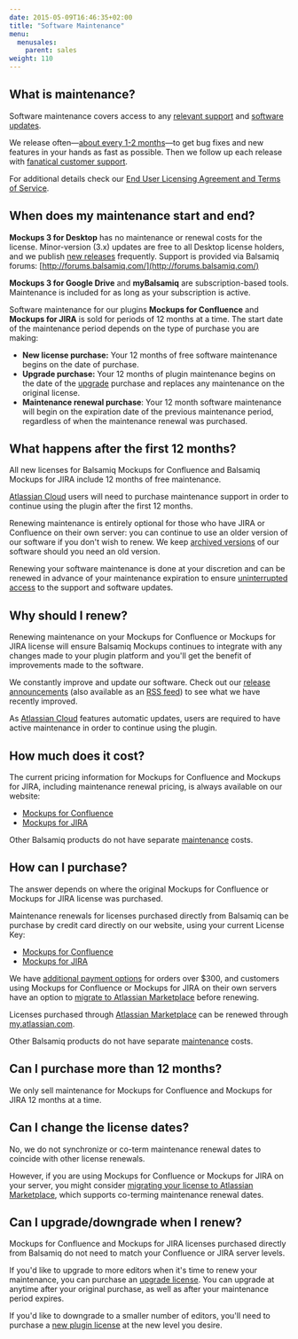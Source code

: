 ```yaml
---
date: 2015-05-09T16:46:35+02:00
title: "Software Maintenance"
menu:
  menusales:
    parent: sales
weight: 110
---
```


## What is maintenance?

Software maintenance covers access to any [relevant support](/sales/support/) and [software updates](/sales/update/).

We release often—[about every 1-2 months](http://blogs.balsamiq.com/product/category/release-announcements/)—to get bug fixes and new features in your hands as fast as possible. Then we follow up each release with [fanatical customer support](https://balsamiq.com/company/#who).

For additional details check our [End User Licensing Agreement and Terms of Service](https://balsamiq.com/eulas).

## When does my maintenance start and end?

**Mockups 3 for Desktop** has no maintenance or renewal costs for the license. Minor-version (3.x) updates are free to all Desktop license holders, and we publish [new releases](https://balsamiq.com/download/) frequently. Support is provided via Balsamiq forums: [http://forums.balsamiq.com/](http://forums.balsamiq.com/)

**Mockups 3 for Google Drive** and **myBalsamiq** are subscription-based tools. Maintenance is included for as long as your subscription is active.

Software maintenance for our plugins **Mockups for Confluence** and **Mockups for JIRA** is sold for periods of 12 months at a time. The start date of the maintenance period depends on the type of purchase you are making:

*   **New license purchase:** Your 12 months of free software maintenance begins on the date of purchase.
*   **Upgrade purchase:** Your 12 months of plugin maintenance begins on the date of the [upgrade](/sales/upgrades/) purchase and replaces any maintenance on the original license.
*   **Maintenance renewal purchase**: Your 12 month software maintenance will begin on the expiration date of the previous maintenance period, regardless of when the maintenance renewal was purchased.

## What happens after the first 12 months?

All new licenses for Balsamiq Mockups for Confluence and Balsamiq Mockups for JIRA include 12 months of free maintenance.

[Atlassian Cloud](/sales/atlassiancloud/#how-maintenance-works) users will need to purchase maintenance support in order to continue using the plugin after the first 12 months.

Renewing maintenance is entirely optional for those who have JIRA or Confluence on their own server: you can continue to use an older version of our software if you don't wish to renew. We keep [archived versions](http://builds.balsamiq.com/archives/) of our software should you need an old version.

Renewing your software maintenance is done at your discretion and can be renewed in advance of your maintenance expiration to ensure [uninterrupted access](#when-does-my-maintenance-start-and-end) to the support and software updates.

## Why should I renew?

Renewing maintenance on your Mockups for Confluence or Mockups for JIRA license will ensure Balsamiq Mockups continues to integrate with any changes made to your plugin platform and you'll get the benefit of improvements made to the software.

We constantly improve and update our software. Check out our [release announcements](http://blogs.balsamiq.com/product/category/release-announcements/) (also available as an [RSS feed](http://feeds.feedburner.com/BalsamiqReleaseAnnouncements)) to see what we have recently improved.

As [Atlassian Cloud](/sales/atlassiancloud/) features automatic updates, users are required to have active maintenance in order to continue using the plugin.

## How much does it cost?

The current pricing information for Mockups for Confluence and Mockups for JIRA, including maintenance renewal pricing, is always available on our website:

*   [Mockups for Confluence](https://balsamiq.com/buy/#cm)
*   [Mockups for JIRA](https://balsamiq.com/buy/#jm)

Other Balsamiq products do not have separate [maintenance](/sales/maintenance/#when-does-my-maintenance-start-and-end) costs.

## How can I purchase?

The answer depends on where the original Mockups for Confluence or Mockups for JIRA license was purchased.

Maintenance renewals for licenses purchased directly from Balsamiq can be purchase by credit card directly on our website, using your current License Key:

*   [Mockups for Confluence](https://balsamiq.com/buy/#cm)
*   [Mockups for JIRA](https://balsamiq.com/buy/#jm)

We have [additional payment options](/sales/paymentmethods/#licenses) for orders over $300, and customers using Mockups for Confluence or Mockups for JIRA on their own servers have an option to [migrate to Atlassian Marketplace](/sales/atlassianmigrating/) before renewing.

Licenses purchased through [Atlassian Marketplace](/sales/marketplace/) can be renewed through [my.atlassian.com](http://my.atlassian.com).

Other Balsamiq products do not have separate [maintenance](#when-does-my-maintenance-start-and-end) costs.

## Can I purchase more than 12 months?

We only sell maintenance for Mockups for Confluence and Mockups for JIRA 12 months at a time.

## Can I change the license dates?

No, we do not synchronize or co-term maintenance renewal dates to coincide with other license renewals.

However, if you are using Mockups for Confluence or Mockups for JIRA on your server, you might consider [migrating your license to Atlassian Marketplace](/sales/atlassianmigrating/), which supports co-terming maintenance renewal dates.

## Can I upgrade/downgrade when I renew?

Mockups for Confluence and Mockups for JIRA licenses purchased directly from Balsamiq do not need to match your Confluence or JIRA server levels.

If you'd like to upgrade to more editors when it's time to renew your maintenance, you can purchase an [upgrade license](/sales/upgrades/). You can upgrade at anytime after your original purchase, as well as after your maintenance period expires.

If you'd like to downgrade to a smaller number of editors, you'll need to purchase a [new plugin license](/sales/marketplace/#who-should-i-buy-the-plugin-from) at the new level you desire.